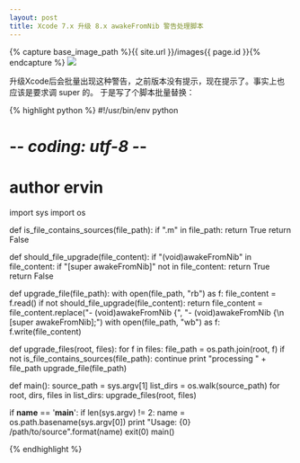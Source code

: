 ```yaml
---
layout: post
title: Xcode 7.x 升级 8.x awakeFromNib 警告处理脚本
---
```

{% capture base_image_path %}{{ site.url }}/images{{ page.id }}{% endcapture %}
![]({{base_image_path}}/1.png)

升级Xcode后会批量出现这种警告，之前版本没有提示，现在提示了。事实上也应该是要求调 super 的。
于是写了个脚本批量替换：

<!-- more -->

{% highlight python %}
#!/usr/bin/env python
# -*- coding: utf-8 -*-
# author ervin

import sys
import os


def is_file_contains_sources(file_path):
    if ".m" in file_path:
        return True
    return False


def should_file_upgrade(file_content):
    if "(void)awakeFromNib" in file_content:
        if "[super awakeFromNib]" not in file_content:
            return True
    return False


def upgrade_file(file_path):
    with open(file_path, "rb") as f:
        file_content = f.read()
    if not should_file_upgrade(file_content):
        return
    file_content = file_content.replace("- (void)awakeFromNib {", "- (void)awakeFromNib {\n    [super awakeFromNib];")
    with open(file_path, "wb") as f:
        f.write(file_content)


def upgrade_files(root, files):
    for f in files:
        file_path = os.path.join(root, f)
        if not is_file_contains_sources(file_path):
            continue
        print "processing " + file_path
        upgrade_file(file_path)


def main():
    source_path = sys.argv[1]
    list_dirs = os.walk(source_path)
    for root, dirs, files in list_dirs:
        upgrade_files(root, files)


if __name__ == '__main__':
    if len(sys.argv) != 2:
        name = os.path.basename(sys.argv[0])
        print "Usage: {0} /path/to/source".format(name)
        exit(0)
    main()

{% endhighlight %}



